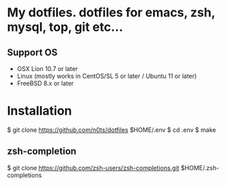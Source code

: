 # My dotfiles. dotfiles for emacs, zsh, mysql, top, git etc...

## Support OS
  - OSX Lion 10.7 or later
  - Linux (mostly works in CentOS/SL 5 or later / Ubuntu 11 or later)
  - FreeBSD 8.x or later

# Installation
  $ git clone https://github.com/n0ts/dotfiles $HOME/.env
  $ cd .env
  $ make

## zsh-completion
  $ git clone https://github.com/zsh-users/zsh-completions.git $HOME/.zsh-completions
